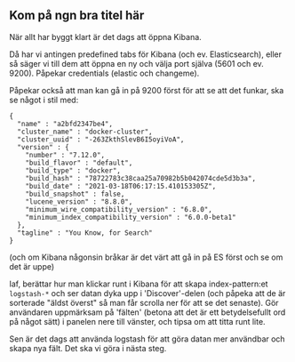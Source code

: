 ## Kom på ngn bra titel här

När allt har byggt klart är det dags att öppna Kibana.

Då har vi antingen predefined tabs för Kibana (och ev. Elasticsearch), eller så säger vi till dem att öppna en ny och välja port själva (5601 och ev. 9200). Påpekar credentials (elastic och changeme).

Påpekar också att man kan gå in på 9200 först för att se att det funkar, ska se något i stil med:

```
{
  "name" : "a2bfd2347be4",
  "cluster_name" : "docker-cluster",
  "cluster_uuid" : "-263ZkthSlevB6I5oyiVoA",
  "version" : {
    "number" : "7.12.0",
    "build_flavor" : "default",
    "build_type" : "docker",
    "build_hash" : "78722783c38caa25a70982b5b042074cde5d3b3a",
    "build_date" : "2021-03-18T06:17:15.410153305Z",
    "build_snapshot" : false,
    "lucene_version" : "8.8.0",
    "minimum_wire_compatibility_version" : "6.8.0",
    "minimum_index_compatibility_version" : "6.0.0-beta1"
  },
  "tagline" : "You Know, for Search"
}
```

(och om Kibana någonsin bråkar är det värt att gå in på ES först och se om det är uppe)

Iaf, berättar hur man klickar runt i Kibana för att skapa index-pattern:et `logstash-*` och ser datan dyka upp i 'Discover'-delen (och påpeka att de är sorterade "äldst överst" så man får scrolla ner för att se det senaste). Gör användaren uppmärksam på 'fälten' (betona att det är ett betydelsefullt ord på något sätt) i panelen nere till vänster, och tipsa om att titta runt lite.

Sen är det dags att använda logstash för att göra datan mer användbar och skapa nya fält. Det ska vi göra i nästa steg.